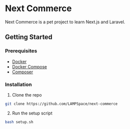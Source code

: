 # **Next Commerce**
Next Commerce is a pet project to learn Next.js and Laravel.

## Getting Started
### Prerequisites
- [Docker](https://www.docker.com/)
- [Docker Compose](https://docs.docker.com/compose/)
- [Composer](https://getcomposer.org/)

### Installation
1. Clone the repo
```sh
git clone https://github.com/LAMPSpace/next-commerce
```

2. Run the setup script
```sh
bash setup.sh
```